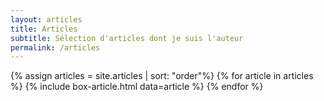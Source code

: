 ```yaml
---
layout: articles
title: Articles
subtitle: Sélection d'articles dont je suis l'auteur
permalink: /articles
---
```


<div class="row">
  {% assign articles = site.articles | sort: "order"%}
  {% for article in articles %}
    {% include box-article.html data=article %}
  {% endfor %}
</div>
